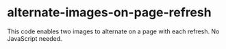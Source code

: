 # alternate-images-on-page-refresh
This code enables two images to alternate on a page with each refresh. No JavaScript needed.
